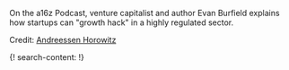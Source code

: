 On the a16z Podcast, venture capitalist and author Evan Burfield explains how startups can "growth hack" in a highly regulated sector.

Credit: [Andreessen Horowitz](https://a16z.com/)

{! search-content: !}
